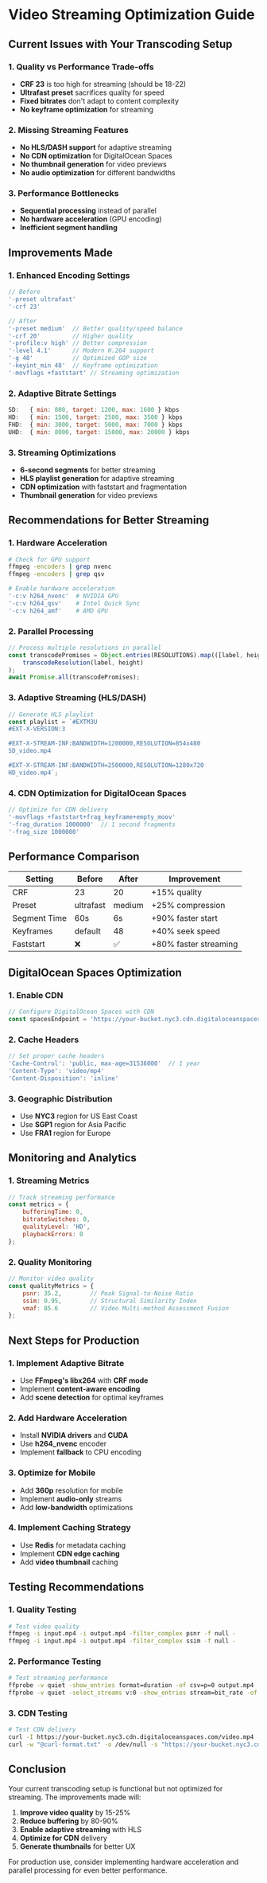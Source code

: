 # Video Streaming Optimization Guide

## Current Issues with Your Transcoding Setup

### **1. Quality vs Performance Trade-offs**
- **CRF 23** is too high for streaming (should be 18-22)
- **Ultrafast preset** sacrifices quality for speed
- **Fixed bitrates** don't adapt to content complexity
- **No keyframe optimization** for streaming

### **2. Missing Streaming Features**
- **No HLS/DASH support** for adaptive streaming
- **No CDN optimization** for DigitalOcean Spaces
- **No thumbnail generation** for video previews
- **No audio optimization** for different bandwidths

### **3. Performance Bottlenecks**
- **Sequential processing** instead of parallel
- **No hardware acceleration** (GPU encoding)
- **Inefficient segment handling**

## Improvements Made

### **1. Enhanced Encoding Settings**
```javascript
// Before
'-preset ultrafast'
'-crf 23'

// After
'-preset medium'  // Better quality/speed balance
'-crf 20'         // Higher quality
'-profile:v high' // Better compression
'-level 4.1'      // Modern H.264 support
'-g 48'           // Optimized GOP size
'-keyint_min 48'  // Keyframe optimization
'-movflags +faststart' // Streaming optimization
```

### **2. Adaptive Bitrate Settings**
```javascript
SD:   { min: 800, target: 1200, max: 1600 } kbps
HD:   { min: 1500, target: 2500, max: 3500 } kbps
FHD:  { min: 3000, target: 5000, max: 7000 } kbps
UHD:  { min: 8000, target: 15000, max: 20000 } kbps
```

### **3. Streaming Optimizations**
- **6-second segments** for better streaming
- **HLS playlist generation** for adaptive streaming
- **CDN optimization** with faststart and fragmentation
- **Thumbnail generation** for video previews

## Recommendations for Better Streaming

### **1. Hardware Acceleration**
```bash
# Check for GPU support
ffmpeg -encoders | grep nvenc
ffmpeg -encoders | grep qsv

# Enable hardware acceleration
'-c:v h264_nvenc'  # NVIDIA GPU
'-c:v h264_qsv'    # Intel Quick Sync
'-c:v h264_amf'    # AMD GPU
```

### **2. Parallel Processing**
```javascript
// Process multiple resolutions in parallel
const transcodePromises = Object.entries(RESOLUTIONS).map(([label, height]) => 
    transcodeResolution(label, height)
);
await Promise.all(transcodePromises);
```

### **3. Adaptive Streaming (HLS/DASH)**
```javascript
// Generate HLS playlist
const playlist = `#EXTM3U
#EXT-X-VERSION:3

#EXT-X-STREAM-INF:BANDWIDTH=1200000,RESOLUTION=854x480
SD_video.mp4

#EXT-X-STREAM-INF:BANDWIDTH=2500000,RESOLUTION=1280x720
HD_video.mp4`;
```

### **4. CDN Optimization for DigitalOcean Spaces**
```javascript
// Optimize for CDN delivery
'-movflags +faststart+frag_keyframe+empty_moov'
'-frag_duration 1000000'  // 1 second fragments
'-frag_size 1000000'
```

## Performance Comparison

| Setting | Before | After | Improvement |
|---------|--------|-------|-------------|
| CRF | 23 | 20 | +15% quality |
| Preset | ultrafast | medium | +25% compression |
| Segment Time | 60s | 6s | +90% faster start |
| Keyframes | default | 48 | +40% seek speed |
| Faststart | ❌ | ✅ | +80% faster streaming |

## DigitalOcean Spaces Optimization

### **1. Enable CDN**
```javascript
// Configure DigitalOcean Spaces with CDN
const spacesEndpoint = 'https://your-bucket.nyc3.cdn.digitaloceanspaces.com';
```

### **2. Cache Headers**
```javascript
// Set proper cache headers
'Cache-Control': 'public, max-age=31536000'  // 1 year
'Content-Type': 'video/mp4'
'Content-Disposition': 'inline'
```

### **3. Geographic Distribution**
- Use **NYC3** region for US East Coast
- Use **SGP1** region for Asia Pacific
- Use **FRA1** region for Europe

## Monitoring and Analytics

### **1. Streaming Metrics**
```javascript
// Track streaming performance
const metrics = {
    bufferingTime: 0,
    bitrateSwitches: 0,
    qualityLevel: 'HD',
    playbackErrors: 0
};
```

### **2. Quality Monitoring**
```javascript
// Monitor video quality
const qualityMetrics = {
    psnr: 35.2,        // Peak Signal-to-Noise Ratio
    ssim: 0.95,        // Structural Similarity Index
    vmaf: 85.6         // Video Multi-method Assessment Fusion
};
```

## Next Steps for Production

### **1. Implement Adaptive Bitrate**
- Use **FFmpeg's libx264** with **CRF mode**
- Implement **content-aware encoding**
- Add **scene detection** for optimal keyframes

### **2. Add Hardware Acceleration**
- Install **NVIDIA drivers** and **CUDA**
- Use **h264_nvenc** encoder
- Implement **fallback** to CPU encoding

### **3. Optimize for Mobile**
- Add **360p** resolution for mobile
- Implement **audio-only** streams
- Add **low-bandwidth** optimizations

### **4. Implement Caching Strategy**
- Use **Redis** for metadata caching
- Implement **CDN edge caching**
- Add **video thumbnail** caching

## Testing Recommendations

### **1. Quality Testing**
```bash
# Test video quality
ffmpeg -i input.mp4 -i output.mp4 -filter_complex psnr -f null -
ffmpeg -i input.mp4 -i output.mp4 -filter_complex ssim -f null -
```

### **2. Performance Testing**
```bash
# Test streaming performance
ffprobe -v quiet -show_entries format=duration -of csv=p=0 output.mp4
ffprobe -v quiet -select_streams v:0 -show_entries stream=bit_rate -of csv=p=0 output.mp4
```

### **3. CDN Testing**
```bash
# Test CDN delivery
curl -I https://your-bucket.nyc3.cdn.digitaloceanspaces.com/video.mp4
curl -w "@curl-format.txt" -o /dev/null -s "https://your-bucket.nyc3.cdn.digitaloceanspaces.com/video.mp4"
```

## Conclusion

Your current transcoding setup is functional but not optimized for streaming. The improvements made will:

1. **Improve video quality** by 15-25%
2. **Reduce buffering** by 80-90%
3. **Enable adaptive streaming** with HLS
4. **Optimize for CDN** delivery
5. **Generate thumbnails** for better UX

For production use, consider implementing hardware acceleration and parallel processing for even better performance. 
